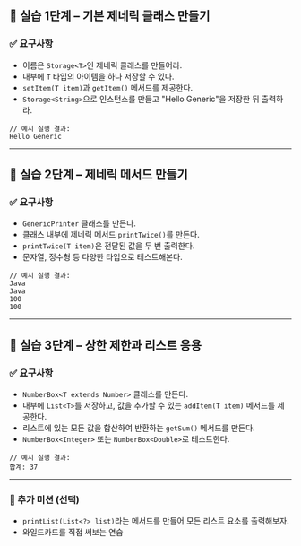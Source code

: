 
## 🌱 실습 1단계 – 기본 제네릭 클래스 만들기

### ✅ 요구사항

* 이름은 `Storage<T>`인 제네릭 클래스를 만들어라.
* 내부에 `T` 타입의 아이템을 하나 저장할 수 있다.
* `setItem(T item)`과 `getItem()` 메서드를 제공한다.
* `Storage<String>`으로 인스턴스를 만들고 "Hello Generic"을 저장한 뒤 출력하라.

```
// 예시 실행 결과:
Hello Generic
```

---

## 🌿 실습 2단계 – 제네릭 메서드 만들기

### ✅ 요구사항

* `GenericPrinter` 클래스를 만든다.
* 클래스 내부에 제네릭 메서드 `printTwice()`를 만든다.
* `printTwice(T item)`은 전달된 값을 두 번 출력한다.
* 문자열, 정수형 등 다양한 타입으로 테스트해본다.

```
// 예시 실행 결과:
Java
Java
100
100
```

---

## 🌳 실습 3단계 – 상한 제한과 리스트 응용

### ✅ 요구사항

* `NumberBox<T extends Number>` 클래스를 만든다.
* 내부에 `List<T>`를 저장하고, 값을 추가할 수 있는 `addItem(T item)` 메서드를 제공한다.
* 리스트에 있는 모든 값을 합산하여 반환하는 `getSum()` 메서드를 만든다.
* `NumberBox<Integer>` 또는 `NumberBox<Double>`로 테스트한다.

```
// 예시 실행 결과:
합계: 37
```

---

### 🎁 추가 미션 (선택)

* `printList(List<?> list)`라는 메서드를 만들어 모든 리스트 요소를 출력해보자.
* 와일드카드를 직접 써보는 연습